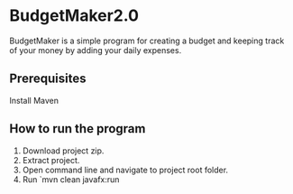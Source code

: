 # BudgetMaker2.0
BudgetMaker is a simple program for creating a budget and keeping track of your money by adding your daily expenses.

## Prerequisites
Install Maven

## How to run the program
1. Download project zip.
2. Extract project.
3. Open command line and navigate to project root folder.
4. Run `mvn clean javafx:run

